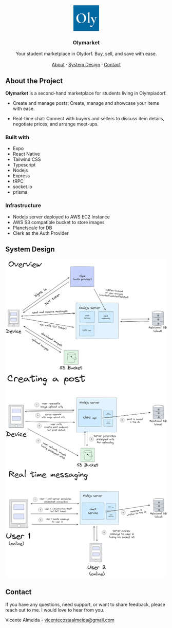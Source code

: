 <!-- App Icon -->
<div align="center">
  <a href="#">
    <img src="apps/expo/assets/images/icon.png" alt="Logo" width="80" height="80">
  </a>

  <h3 align="center">Olymarket</h3>

  <p align="center">
    Your student marketplace in Olydorf. Buy, sell, and save with ease.
    <br />
    <br />
    <a href="https://github.com/almeidavc/olymarket#about-the-project">About</a>
    ·
    <a href="https://github.com/almeidavc/olymarket#system-design">System Design</a>
    ·
    <a href="https://github.com/almeidavc/olymarket#contact">Contact</a>
  </p>
</div>

## About the Project

**Olymarket** is a second-hand marketplace for students living in Olympiadorf.

- Create and manage posts: Create, manage and showcase your items with ease.

- Real-time chat: Connect with buyers and sellers to discuss item details, negotiate prices, and arrange meet-ups.

### Built with

- Expo
- React Native
- Tailwind CSS
- Typescript
- Nodejs
- Express
- tRPC
- socket.io
- prisma

### Infrastructure

- Nodejs server deployed to AWS EC2 Instance
- AWS S3 compatible bucket to store images
- Planetscale for DB
- Clerk as the Auth Provider

## System Design

![Architecture overview](/assets/architecture.png)
![Creating a post](/assets/create-post-process.png)
![Real time messaging](/assets/real-time-messaging.png)

## Contact

If you have any questions, need support, or want to share feedback, please reach out to me. I would love to hear from you.

Vicente Almeida - vicentecostaalmeida@gmail.com
